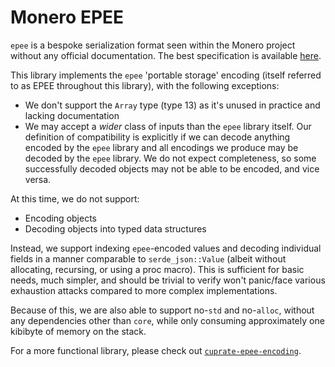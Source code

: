 # Monero EPEE

`epee` is a bespoke serialization format seen within the Monero project without
any official documentation. The best specification is available [here](
  https://github.com/jeffro256/serde_epee/tree/cbebe75475fb2c6073f7b2e058c88ceb2531de17/PORTABLE_STORAGE.md
).

This library implements the `epee` 'portable storage' encoding (itself referred
to as EPEE throughout this library), with the following exceptions:
- We don't support the `Array` type (type 13) as it's unused in practice and
  lacking documentation
- We may accept a _wider_ class of inputs than the `epee` library itself. Our
  definition of compatibility is explicitly if we can decode anything encoded
  by the `epee` library and all encodings we produce may be decoded by the
  `epee` library. We do not expect completeness, so some successfully decoded
  objects may not be able to be encoded, and vice versa.

At this time, we do not support:
- Encoding objects
- Decoding objects into typed data structures

Instead, we support indexing `epee`-encoded values and decoding individual
fields in a manner comparable to `serde_json::Value` (albeit without
allocating, recursing, or using a proc macro). This is sufficient for basic
needs, much simpler, and should be trivial to verify won't panic/face various
exhaustion attacks compared to more complex implementations.

Because of this, we are also able to support no-`std` and no-`alloc`, without
any dependencies other than `core`, while only consuming approximately one
kibibyte of memory on the stack.

For a more functional library, please check out
[`cuprate-epee-encoding`](
  https://github.com/cuprate/cuprate/tree/9c2c942d2fcf26ed8916dc3f9be6db43d8d2ae78/net/epee-encoding
).
